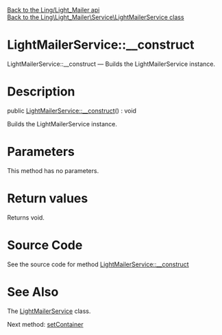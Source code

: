 [Back to the Ling/Light_Mailer api](https://github.com/lingtalfi/Light_Mailer/blob/master/doc/api/Ling/Light_Mailer.md)<br>
[Back to the Ling\Light_Mailer\Service\LightMailerService class](https://github.com/lingtalfi/Light_Mailer/blob/master/doc/api/Ling/Light_Mailer/Service/LightMailerService.md)


LightMailerService::__construct
================



LightMailerService::__construct — Builds the LightMailerService instance.




Description
================


public [LightMailerService::__construct](https://github.com/lingtalfi/Light_Mailer/blob/master/doc/api/Ling/Light_Mailer/Service/LightMailerService/__construct.md)() : void




Builds the LightMailerService instance.




Parameters
================

This method has no parameters.


Return values
================

Returns void.








Source Code
===========
See the source code for method [LightMailerService::__construct](https://github.com/lingtalfi/Light_Mailer/blob/master/Service/LightMailerService.php#L88-L97)


See Also
================

The [LightMailerService](https://github.com/lingtalfi/Light_Mailer/blob/master/doc/api/Ling/Light_Mailer/Service/LightMailerService.md) class.

Next method: [setContainer](https://github.com/lingtalfi/Light_Mailer/blob/master/doc/api/Ling/Light_Mailer/Service/LightMailerService/setContainer.md)<br>

